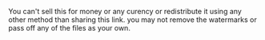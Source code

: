 You can't sell this for money or any curency or redistribute it using any other method than sharing this link. you may not remove the watermarks or pass off any of the files as your own.
